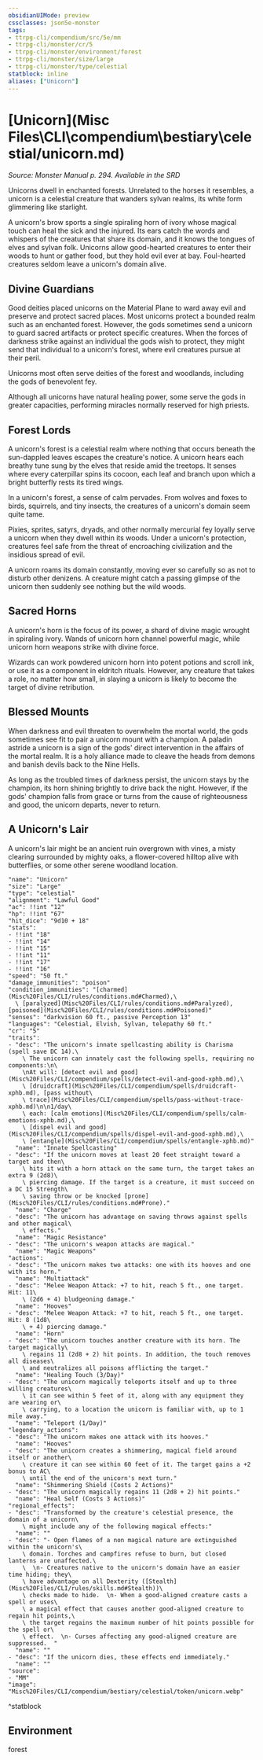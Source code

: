 ```yaml
---
obsidianUIMode: preview
cssclasses: json5e-monster
tags:
- ttrpg-cli/compendium/src/5e/mm
- ttrpg-cli/monster/cr/5
- ttrpg-cli/monster/environment/forest
- ttrpg-cli/monster/size/large
- ttrpg-cli/monster/type/celestial
statblock: inline
aliases: ["Unicorn"]
---
```

# [Unicorn](Misc Files\CLI\compendium\bestiary\celestial/unicorn.md)
*Source: Monster Manual p. 294. Available in the <span title='Systems Reference Document (5.1)'>SRD</span>*  

Unicorns dwell in enchanted forests. Unrelated to the horses it resembles, a unicorn is a celestial creature that wanders sylvan realms, its white form glimmering like starlight.

A unicorn's brow sports a single spiraling horn of ivory whose magical touch can heal the sick and the injured. Its ears catch the words and whispers of the creatures that share its domain, and it knows the tongues of elves and sylvan folk. Unicorns allow good-hearted creatures to enter their woods to hunt or gather food, but they hold evil ever at bay. Foul-hearted creatures seldom leave a unicorn's domain alive.

## Divine Guardians

Good deities placed unicorns on the Material Plane to ward away evil and preserve and protect sacred places. Most unicorns protect a bounded realm such as an enchanted forest. However, the gods sometimes send a unicorn to guard sacred artifacts or protect specific creatures. When the forces of darkness strike against an individual the gods wish to protect, they might send that individual to a unicorn's forest, where evil creatures pursue at their peril.

Unicorns most often serve deities of the forest and woodlands, including the gods of benevolent fey.

Although all unicorns have natural healing power, some serve the gods in greater capacities, performing miracles normally reserved for high priests.

## Forest Lords

A unicorn's forest is a celestial realm where nothing that occurs beneath the sun-dappled leaves escapes the creature's notice. A unicorn hears each breathy tune sung by the elves that reside amid the treetops. It senses where every caterpillar spins its cocoon, each leaf and branch upon which a bright butterfly rests its tired wings.

In a unicorn's forest, a sense of calm pervades. From wolves and foxes to birds, squirrels, and tiny insects, the creatures of a unicorn's domain seem quite tame.

Pixies, sprites, satyrs, dryads, and other normally mercurial fey loyally serve a unicorn when they dwell within its woods. Under a unicorn's protection, creatures feel safe from the threat of encroaching civilization and the insidious spread of evil.

A unicorn roams its domain constantly, moving ever so carefully so as not to disturb other denizens. A creature might catch a passing glimpse of the unicorn then suddenly see nothing but the wild woods.

## Sacred Horns

A unicorn's horn is the focus of its power, a shard of divine magic wrought in spiraling ivory. Wands of unicorn horn channel powerful magic, while unicorn horn weapons strike with divine force.

Wizards can work powdered unicorn horn into potent potions and scroll ink, or use it as a component in eldritch rituals. However, any creature that takes a role, no matter how small, in slaying a unicorn is likely to become the target of divine retribution.

## Blessed Mounts

When darkness and evil threaten to overwhelm the mortal world, the gods sometimes see fit to pair a unicorn mount with a champion. A paladin astride a unicorn is a sign of the gods' direct intervention in the affairs of the mortal realm. It is a holy alliance made to cleave the heads from demons and banish devils back to the Nine Hells.

As long as the troubled times of darkness persist, the unicorn stays by the champion, its horn shining brightly to drive back the night. However, if the gods' champion falls from grace or turns from the cause of righteousness and good, the unicorn departs, never to return.

## A Unicorn's Lair

A unicorn's lair might be an ancient ruin overgrown with vines, a misty clearing surrounded by mighty oaks, a flower-covered hilltop alive with butterflies, or some other serene woodland location.

```statblock
"name": "Unicorn"
"size": "Large"
"type": "celestial"
"alignment": "Lawful Good"
"ac": !!int "12"
"hp": !!int "67"
"hit_dice": "9d10 + 18"
"stats":
- !!int "18"
- !!int "14"
- !!int "15"
- !!int "11"
- !!int "17"
- !!int "16"
"speed": "50 ft."
"damage_immunities": "poison"
"condition_immunities": "[charmed](Misc%20Files/CLI/rules/conditions.md#Charmed),\
  \ [paralyzed](Misc%20Files/CLI/rules/conditions.md#Paralyzed), [poisoned](Misc%20Files/CLI/rules/conditions.md#Poisoned)"
"senses": "darkvision 60 ft., passive Perception 13"
"languages": "Celestial, Elvish, Sylvan, telepathy 60 ft."
"cr": "5"
"traits":
- "desc": "The unicorn's innate spellcasting ability is Charisma (spell save DC 14).\
    \ The unicorn can innately cast the following spells, requiring no components:\n\
    \nAt will: [detect evil and good](Misc%20Files/CLI/compendium/spells/detect-evil-and-good-xphb.md),\
    \ [druidcraft](Misc%20Files/CLI/compendium/spells/druidcraft-xphb.md), [pass without\
    \ trace](Misc%20Files/CLI/compendium/spells/pass-without-trace-xphb.md)\n\n1/day\
    \ each: [calm emotions](Misc%20Files/CLI/compendium/spells/calm-emotions-xphb.md),\
    \ [dispel evil and good](Misc%20Files/CLI/compendium/spells/dispel-evil-and-good-xphb.md),\
    \ [entangle](Misc%20Files/CLI/compendium/spells/entangle-xphb.md)"
  "name": "Innate Spellcasting"
- "desc": "If the unicorn moves at least 20 feet straight toward a target and then\
    \ hits it with a horn attack on the same turn, the target takes an extra 9 (2d8)\
    \ piercing damage. If the target is a creature, it must succeed on a DC 15 Strength\
    \ saving throw or be knocked [prone](Misc%20Files/CLI/rules/conditions.md#Prone)."
  "name": "Charge"
- "desc": "The unicorn has advantage on saving throws against spells and other magical\
    \ effects."
  "name": "Magic Resistance"
- "desc": "The unicorn's weapon attacks are magical."
  "name": "Magic Weapons"
"actions":
- "desc": "The unicorn makes two attacks: one with its hooves and one with its horn."
  "name": "Multiattack"
- "desc": "Melee Weapon Attack: +7 to hit, reach 5 ft., one target. Hit: 11\
    \ (2d6 + 4) bludgeoning damage."
  "name": "Hooves"
- "desc": "Melee Weapon Attack: +7 to hit, reach 5 ft., one target. Hit: 8 (1d8\
    \ + 4) piercing damage."
  "name": "Horn"
- "desc": "The unicorn touches another creature with its horn. The target magically\
    \ regains 11 (2d8 + 2) hit points. In addition, the touch removes all diseases\
    \ and neutralizes all poisons afflicting the target."
  "name": "Healing Touch (3/Day)"
- "desc": "The unicorn magically teleports itself and up to three willing creatures\
    \ it can see within 5 feet of it, along with any equipment they are wearing or\
    \ carrying, to a location the unicorn is familiar with, up to 1 mile away."
  "name": "Teleport (1/Day)"
"legendary_actions":
- "desc": "The unicorn makes one attack with its hooves."
  "name": "Hooves"
- "desc": "The unicorn creates a shimmering, magical field around itself or another\
    \ creature it can see within 60 feet of it. The target gains a +2 bonus to AC\
    \ until the end of the unicorn's next turn."
  "name": "Shimmering Shield (Costs 2 Actions)"
- "desc": "The unicorn magically regains 11 (2d8 + 2) hit points."
  "name": "Heal Self (Costs 3 Actions)"
"regional_effects":
- "desc": "Transformed by the creature's celestial presence, the domain of a unicorn\
    \ might include any of the following magical effects:"
  "name": ""
- "desc": "- Open flames of a non magical nature are extinguished within the unicorn's\
    \ domain. Torches and campfires refuse to burn, but closed lanterns are unaffected.\
    \  \n- Creatures native to the unicorn's domain have an easier time hiding; they\
    \ have advantage on all Dexterity ([Stealth](Misc%20Files/CLI/rules/skills.md#Stealth))\
    \ checks made to hide.  \n- When a good-aligned creature casts a spell or uses\
    \ a magical effect that causes another good-aligned creature to regain hit points,\
    \ the target regains the maximum number of hit points possible for the spell or\
    \ effect.  \n- Curses affecting any good-aligned creature are suppressed.  "
  "name": ""
- "desc": "If the unicorn dies, these effects end immediately."
  "name": ""
"source":
- "MM"
"image": "Misc%20Files/CLI/compendium/bestiary/celestial/token/unicorn.webp"
```
^statblock

## Environment

forest